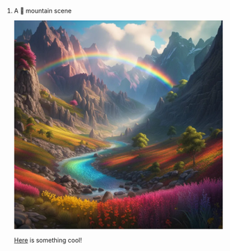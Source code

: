 
 
1. A 🌈 mountain scene

   ![A river runnning through a mountain valley with brightly vcolored flowers on the banks and a rainbow overhead.](rainbow-mountain-scene.png)

   [Here](https://flexboxfroggy.com/) is something cool! 
